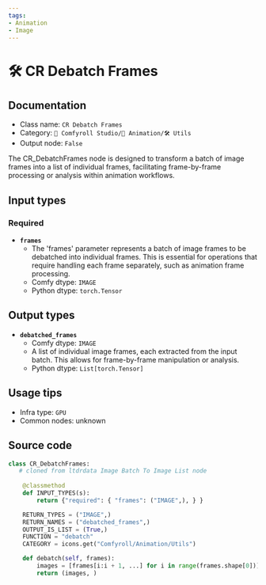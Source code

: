 ```yaml
---
tags:
- Animation
- Image
---
```


# 🛠️ CR Debatch Frames
## Documentation
- Class name: `CR Debatch Frames`
- Category: `🧩 Comfyroll Studio/🎥 Animation/🛠️ Utils`
- Output node: `False`

The CR_DebatchFrames node is designed to transform a batch of image frames into a list of individual frames, facilitating frame-by-frame processing or analysis within animation workflows.
## Input types
### Required
- **`frames`**
    - The 'frames' parameter represents a batch of image frames to be debatched into individual frames. This is essential for operations that require handling each frame separately, such as animation frame processing.
    - Comfy dtype: `IMAGE`
    - Python dtype: `torch.Tensor`
## Output types
- **`debatched_frames`**
    - Comfy dtype: `IMAGE`
    - A list of individual image frames, each extracted from the input batch. This allows for frame-by-frame manipulation or analysis.
    - Python dtype: `List[torch.Tensor]`
## Usage tips
- Infra type: `GPU`
- Common nodes: unknown


## Source code
```python
class CR_DebatchFrames:
   # cloned from ltdrdata Image Batch To Image List node
   
    @classmethod
    def INPUT_TYPES(s):
        return {"required": { "frames": ("IMAGE",), } }

    RETURN_TYPES = ("IMAGE",)
    RETURN_NAMES = ("debatched_frames",)
    OUTPUT_IS_LIST = (True,)
    FUNCTION = "debatch"
    CATEGORY = icons.get("Comfyroll/Animation/Utils")

    def debatch(self, frames):
        images = [frames[i:i + 1, ...] for i in range(frames.shape[0])]
        return (images, )

```
